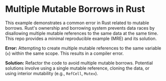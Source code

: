 # Multiple Mutable Borrows in Rust

This example demonstrates a common error in Rust related to mutable borrows. Rust's ownership and borrowing system prevents data races by disallowing multiple mutable references to the same data at the same time.  This repo provides a minimal reproducible example (MRE) and its solution.

**Error:** Attempting to create multiple mutable references to the same variable (`x`) within the same scope. This results in a compiler error.

**Solution:** Refactor the code to avoid multiple mutable borrows. Potential solutions involve using a single mutable reference, cloning the data, or using interior mutability (e.g., `RefCell`, `Mutex`).